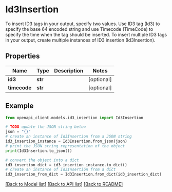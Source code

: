 # Id3Insertion

To insert ID3 tags in your output, specify two values. Use ID3 tag (Id3) to specify the base 64 encoded string and use Timecode (TimeCode) to specify the time when the tag should be inserted. To insert multiple ID3 tags in your output, create multiple instances of ID3 insertion (Id3Insertion).

## Properties

Name | Type | Description | Notes
------------ | ------------- | ------------- | -------------
**id3** | **str** |  | [optional] 
**timecode** | **str** |  | [optional] 

## Example

```python
from openapi_client.models.id3_insertion import Id3Insertion

# TODO update the JSON string below
json = "{}"
# create an instance of Id3Insertion from a JSON string
id3_insertion_instance = Id3Insertion.from_json(json)
# print the JSON string representation of the object
print(Id3Insertion.to_json())

# convert the object into a dict
id3_insertion_dict = id3_insertion_instance.to_dict()
# create an instance of Id3Insertion from a dict
id3_insertion_from_dict = Id3Insertion.from_dict(id3_insertion_dict)
```
[[Back to Model list]](../README.md#documentation-for-models) [[Back to API list]](../README.md#documentation-for-api-endpoints) [[Back to README]](../README.md)


